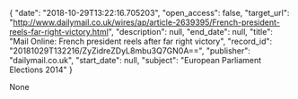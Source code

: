 {
  "date": "2018-10-29T13:22:16.705203", 
  "open_access": false, 
  "target_url": "http://www.dailymail.co.uk/wires/ap/article-2639395/French-president-reels-far-right-victory.html", 
  "description": null, 
  "end_date": null, 
  "title": "Mail Online: French president reels after far right victory", 
  "record_id": "20181029T132216/ZyZidreZDyL8mbu3Q7GN0A==", 
  "publisher": "dailymail.co.uk", 
  "start_date": null, 
  "subject": "European Parliament Elections 2014"
}

None